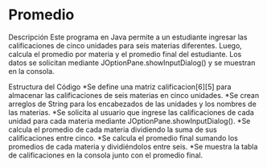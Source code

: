 # Promedio
Descripción
Este programa en Java permite a un estudiante ingresar las calificaciones de cinco unidades para seis materias diferentes. Luego, calcula el promedio por materia y el promedio final del estudiante. Los datos se solicitan mediante JOptionPane.showInputDialog() y se muestran en la consola.

Estructura del Código
*Se define una matriz calificacion[6][5] para almacenar las calificaciones de seis materias en cinco unidades.
*Se crean arreglos de String para los encabezados de las unidades y los nombres de las materias.
*Se solicita al usuario que ingrese las calificaciones de cada unidad para cada materia mediante JOptionPane.showInputDialog().
*Se calcula el promedio de cada materia dividiendo la suma de sus calificaciones entre cinco.
*Se calcula el promedio final sumando los promedios de cada materia y dividiéndolos entre seis.
*Se muestra la tabla de calificaciones en la consola junto con el promedio final.

